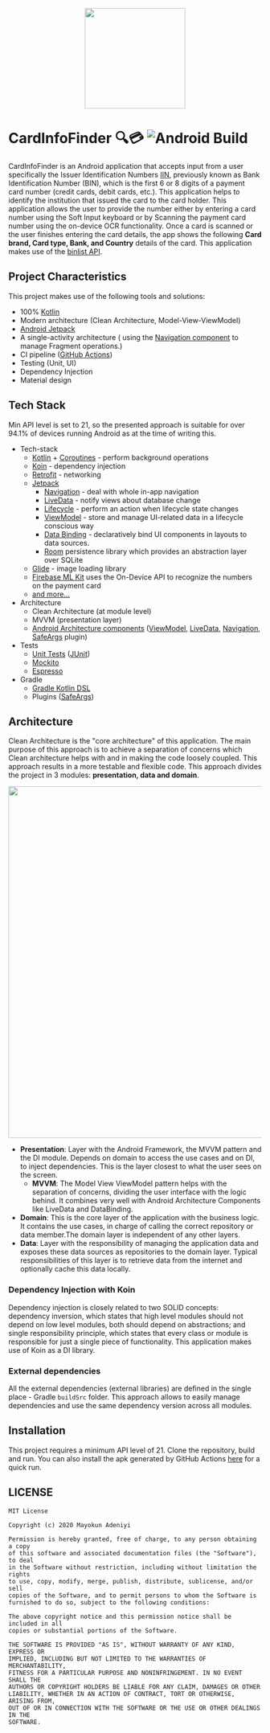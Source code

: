 
<p align="center"><a><img src="https://github.com/mayokunthefirst/CardInfoFinder/blob/master/media/logo.png" width="200"></a></p>

# CardInfoFinder :mag::credit_card:  ![Android Build](https://github.com/mayokunthefirst/CardInfoFinder/workflows/Android%20Build/badge.svg)

CardInfoFinder is an Android application that accepts input from a user specifically the Issuer Identification Numbers [IIN](https://en.wikipedia.org/wiki/Payment_card_number#Issuer_identification_number_.28IIN.29), 
previously known as Bank Identification Number (BIN), which is the first 6 or 8 digits of a payment card number (credit cards, debit cards, etc.). 
This application helps to identify the institution that issued the card to the card holder.
This application allows the user to provide the number either by entering a card number using the Soft Input keyboard or by Scanning the payment card number using the on-device OCR functionality. Once a card is scanned or the user finishes entering the card details, the app shows the following **Card brand, Card type, Bank, and Country** details of the card.
This application makes use of the [binlist API](https://binlist.net/).

## Project Characteristics

This project makes use of the following tools and solutions:

* 100% [Kotlin](https://kotlinlang.org/)
* Modern architecture (Clean Architecture, Model-View-ViewModel)
* [Android Jetpack](https://developer.android.com/jetpack)
* A single-activity architecture ( using the [Navigation component](https://developer.android.com/guide/navigation/navigation-getting-started) to manage Fragment operations.)
* CI pipeline ([GitHub Actions](https://github.com/features/actions))
* Testing (Unit, UI)
* Dependency Injection
* Material design

## Tech Stack
Min API level is set to 21, so the presented approach is suitable for over 94.1% of devices running Android as at the time of writing this. 

* Tech-stack
    * [Kotlin](https://kotlinlang.org/) + [Coroutines](https://kotlinlang.org/docs/reference/coroutines-overview.html) - perform background operations
    * [Koin](https://insert-koin.io/) - dependency injection
    * [Retrofit](https://square.github.io/retrofit/) - networking
    * [Jetpack](https://developer.android.com/jetpack)
        * [Navigation](https://developer.android.com/topic/libraries/architecture/navigation/) - deal with whole in-app navigation
        * [LiveData](https://developer.android.com/topic/libraries/architecture/livedata) - notify views about database change
        * [Lifecycle](https://developer.android.com/topic/libraries/architecture/lifecycle) - perform an action when lifecycle state changes
        * [ViewModel](https://developer.android.com/topic/libraries/architecture/viewmodel) - store and manage UI-related data in a lifecycle conscious way
        * [Data Binding](https://developer.android.com/topic/libraries/data-binding/) - declaratively bind UI components in layouts to data sources.
        * [Room](https://developer.android.com/topic/libraries/architecture/room) persistence library which provides an abstraction layer over SQLite
    * [Glide](https://bumptech.github.io/glide/l) - image loading library
    * [Firebase ML Kit](https://developers.google.com/ml-kit) uses the On-Device API to recognize the numbers on the payment card
    * [and more...](https://github.com/mayokunthefirst/CardInfoFinder/blob/master/buildSrc/src/main/kotlin/Dependencies.kt)
* Architecture
    * Clean Architecture (at module level)
    * MVVM (presentation layer)
    * [Android Architecture components](https://developer.android.com/topic/libraries/architecture) ([ViewModel](https://developer.android.com/topic/libraries/architecture/viewmodel), [LiveData](https://developer.android.com/topic/libraries/architecture/livedata), [Navigation](https://developer.android.com/jetpack/androidx/releases/navigation), [SafeArgs](https://developer.android.com/guide/navigation/navigation-pass-data#Safe-args) plugin)
* Tests
    * [Unit Tests](https://en.wikipedia.org/wiki/Unit_testing) ([JUnit](https://junit.org/junit4/))
    * [Mockito](https://site.mockito.org/)
    * [Espresso](https://developer.android.com/training/testing/espresso)
* Gradle
    * [Gradle Kotlin DSL](https://docs.gradle.org/current/userguide/kotlin_dsl.html)
    * Plugins ([SafeArgs](https://developer.android.com/guide/navigation/navigation-pass-data#Safe-args))
    
## Architecture
Clean Architecture is the "core architecture" of this application. The main purpose of this approach is to achieve a separation of concerns which Clean architecture helps with and in
making the code loosely coupled. This approach results in a more testable and flexible code. This approach divides the project in 3 modules: **presentation, data and domain**.

<p align="center"><a><img src="https://github.com/mayokunthefirst/CardInfoFinder/blob/master/media/clean-arch.png" width="700"></a></p>

* **Presentation**: Layer with the Android Framework, the MVVM pattern and the DI module. Depends on domain to access the use cases and on DI, to inject dependencies. This is the layer closest 
to what the user sees on the screen. 
    - **MVVM**: The Model View ViewModel pattern helps with the separation of concerns, dividing the user interface with the logic behind. It combines very well with Android Architecture Components like LiveData and DataBinding.
* **Domain**: This is the core layer of the application with the business logic. It contains the use cases, in charge of calling the correct repository or data member.The domain layer is independent of any other layers. 
* **Data**: Layer with the responsibility of managing the application data and exposes these data sources as repositories to the domain layer. Typical responsibilities of this layer is to retrieve data from the internet and optionally cache this data locally.

### Dependency Injection with Koin
Dependency injection is closely related to two SOLID concepts: dependency inversion, which states that high level modules should not depend on low level modules, 
both should depend on abstractions; and single responsibility principle, 
which states that every class or module is responsible for just a single piece of functionality. This application makes use of Koin as a DI library.

### External dependencies
All the external dependencies (external libraries) are defined in the single place - Gradle `buildSrc` folder. This approach allows to easily manage dependencies and use the same dependency version across all modules.

## Installation
This project requires a minimum API level of 21. Clone the repository, build and run. You can also install the apk generated by GitHub Actions [here](https://github.com/mayokunthefirst/CardInfoFinder/actions) for a quick run.

## LICENSE
```
MIT License

Copyright (c) 2020 Mayokun Adeniyi

Permission is hereby granted, free of charge, to any person obtaining a copy
of this software and associated documentation files (the "Software"), to deal
in the Software without restriction, including without limitation the rights
to use, copy, modify, merge, publish, distribute, sublicense, and/or sell
copies of the Software, and to permit persons to whom the Software is
furnished to do so, subject to the following conditions:

The above copyright notice and this permission notice shall be included in all
copies or substantial portions of the Software.

THE SOFTWARE IS PROVIDED "AS IS", WITHOUT WARRANTY OF ANY KIND, EXPRESS OR
IMPLIED, INCLUDING BUT NOT LIMITED TO THE WARRANTIES OF MERCHANTABILITY,
FITNESS FOR A PARTICULAR PURPOSE AND NONINFRINGEMENT. IN NO EVENT SHALL THE
AUTHORS OR COPYRIGHT HOLDERS BE LIABLE FOR ANY CLAIM, DAMAGES OR OTHER
LIABILITY, WHETHER IN AN ACTION OF CONTRACT, TORT OR OTHERWISE, ARISING FROM,
OUT OF OR IN CONNECTION WITH THE SOFTWARE OR THE USE OR OTHER DEALINGS IN THE
SOFTWARE.
```

    
